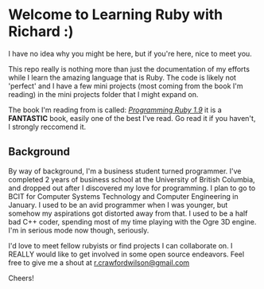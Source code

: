 Welcome to Learning Ruby with Richard :)
=========================================

I have no idea why you might be here, but if you're here, nice to meet you.

This repo really is nothing more than just the documentation of my efforts while I learn the amazing language that is Ruby. The code is likely not 'perfect' and I have a few mini projects (most coming from the book I'm reading) in the mini projects folder that I might expand on.

The book I'm reading from is called: *[Programming Ruby 1.9](http://pragprog.com/book/ruby4/programming-ruby-1-9-2-0)* it is a **FANTASTIC** book, easily one of the best I've read. Go read it if you haven't, I strongly reccomend it.

Background
-------------

By way of background, I'm a business student turned programmer. I've completed 2 years of business school at the University of British Columbia, and dropped out after I discovered my love for programming. I plan to go to BCIT for Computer Systems Technology and Computer Engineering in January. I used to be an avid programmer when I was younger, but somehow my aspirations got distorted away from that. I used to be a half bad C++ coder, spending most of my time playing with the Ogre 3D engine. I'm in serious mode now though, seriously.

I'd love to meet fellow rubyists or find projects I can collaborate on. I REALLY would like to get involved in some open source endeavors. Feel free to give me a shout at r.crawfordwilson@gmail.com

Cheers!
